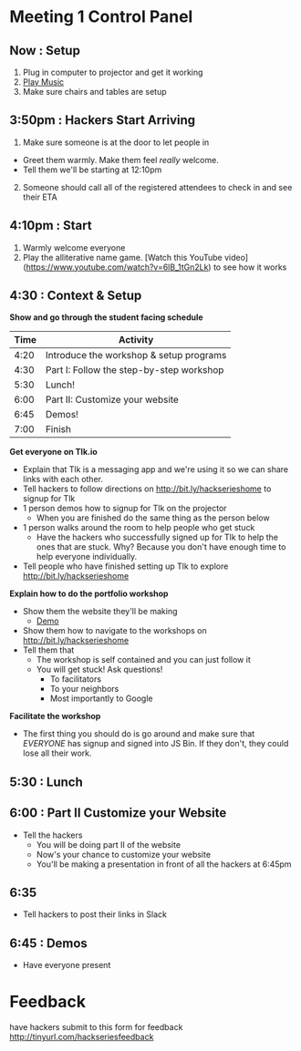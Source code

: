 # Meeting 1 Control Panel

## Now : Setup

1. Plug in computer to projector and get it working
2. <a href="https://soundcloud.com/mike-bawless/sets/study-playlist-deadmau5" target="_blank_">Play Music</a>
3. Make sure  chairs and tables are setup

## 3:50pm : Hackers Start Arriving

1. Make sure someone is at the door to let people in
  - Greet them warmly. Make them feel _really_ welcome.
  - Tell them we'll be starting at 12:10pm
2. Someone should call all of the registered attendees to check in and see their
   ETA

## 4:10pm : Start

1. Warmly welcome everyone
2. Play the alliterative name game. [Watch this YouTube video]
   (https://www.youtube.com/watch?v=6lB_1tGn2Lk) to see how it works

## 4:30 : Context & Setup

**Show and go through the student facing schedule**

Time  | Activity
------|-----------------------------------------
4:20  | Introduce the workshop & setup programs
4:30  | Part I: Follow the step-by-step workshop
5:30  | Lunch!
6:00  | Part II: Customize your website
6:45  | Demos!
7:00  | Finish

**Get everyone on Tlk.io**

  - Explain that Tlk is a messaging app and we're using it so we can share
    links with each other.
  - Tell hackers to follow directions on http://bit.ly/hackserieshome to signup
    for Tlk
  - 1 person demos how to signup for Tlk on the projector
    - When you are finished do the same thing as the person below
  - 1 person walks around the room to help people who get stuck
    - Have the hackers who successfully signed up for Tlk to help the ones that
      are stuck. Why? Because you don't have enough time to help everyone
      individually.
  - Tell people who have finished setting up Tlk to explore
    http://bit.ly/hackserieshome

**Explain how to do the portfolio workshop**

- Show them the website they'll be making
  - <a href="http://jsbin.com/gist/81d45193dab5236afbba?output" target="_blank">Demo</a>
- Show them how to navigate to the workshops on http://bit.ly/hackserieshome
- Tell them that
  - The workshop is self contained and you can just follow it
  - You will get stuck! Ask questions!
    - To facilitators
    - To your neighbors
    - Most importantly to Google

**Facilitate the workshop**

- The first thing you should do is go around and make sure that _EVERYONE_ has
  signup and signed into JS Bin. If they don't, they could lose all their work.

## 5:30 : Lunch

## 6:00 : Part II Customize your Website

- Tell the hackers
  - You will be doing part II of the website
  - Now's your chance to customize your website
  - You'll be making a presentation in front of all the hackers at 6:45pm

## 6:35

- Tell hackers to post their links in Slack

## 6:45 : Demos

- Have everyone present

# Feedback

have hackers submit to this form for feedback http://tinyurl.com/hackseriesfeedback
